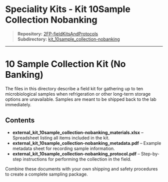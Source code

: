 # Speciality Kits - Kit 10Sample Collection Nobanking

> **Repository:** [2FP-fieldKitsAndProtocols](https://github.com/two-frontiers-project/2FP-fieldKitsAndProtocols)  
> **Subdirectory:** [kit_10sample_collection-nobanking](https://github.com/two-frontiers-project/2FP-fieldKitsAndProtocols/tree/main/kit_10sample_collection-nobanking)

---

# 10 Sample Collection Kit (No Banking)

The files in this directory describe a field kit for gathering up to ten microbiological samples when refrigeration or other long-term storage options are unavailable. Samples are meant to be shipped back to the lab immediately.

## Contents

- **external_kit_10sample_collection-nobanking_materials.xlsx** – Spreadsheet listing all items included in the kit.
- **external_kit_10sample_collection-nobanking_metadata.pdf** – Example metadata sheet for recording sample information.
- **external_kit_10sample_collection-nobanking_protocol.pdf** – Step-by-step instructions for performing the collection in the field.

Combine these documents with your own shipping and safety procedures to create a complete sampling package.


